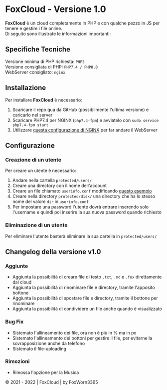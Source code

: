 # FoxCloud - Versione 1.0
**FoxCloud** è un cloud completamente in PHP e con qualche pezzo in JS per tenere e gestire i file online.<br>
Di seguito sono illustrate le informazioni importanti:

## Specifiche Tecniche
Versione minima di PHP richiesta: `PHP5`<br>
Versione consigliata di PHP: `PHP7.4 / PHP8.0`<br>
WebServer consigliato: `nginx`

## Installazione
Per installare **FoxCloud** è necessario:
1) Scaricare il repo qua da GitHub (possibilmente l'ultima versione) e caricarlo nel server
2) Scaricare PHP7.4 per NGINX (`php7.4-fpm`) e avviatelo con `sudo service php7.4-fpm start`
3) Utilizzare [questa configurazione di NGINX](https://fcosma.it/FoxCloud/config/nginx/example) per far andare il WebServer

## Configurazione
### Creazione di un utente
Per creare un utente è necessario:
1) Andare nella cartella `protected/users/`
2) Creare una directory con il nome dell'account
3) Creare un file chiamato `userinfo.conf` modificando [questo esempio](https://fcosma.it/FoxCloud/config/user/example)
4) Creare nella directory `protected/disk/` una directory che ha lo stesso nome del valore `dir` in `userinfo.conf`
5) Per impostare una password l'utente dovrà entrare inserendo solo l'username e quindi poi inserire la sua nuova password quando richiesto
### Eliminazione di un utente
Per eliminare l'utente basterà eliminare la sua cartella in `protected/users/`


## Changelog della versione v1.0
### Aggiunte
- Aggiunta la possibilità di creare file di testo `.txt`, `.md` e `.fox` direttamente dal cloud
- Aggiunta la possibilità di rinominare file e directory, tramite l'apposito bottone
- Aggiunta la possibilità di spostare file e directory, tramite il bottone per rinominare
- Aggiunta la possibilità di condividere un file anche quando è visualizzato
### Bug Fix
- Sistemato l'allineamento dei file, ora non è più in % ma in px
- Sistemato l'allineamento dei bottoni per gestire il file, per evitarne la sovrapposizione anche da telefono
- Sistemato il file-uploading
### Rimozioni
- Rimossa l'opzione per la Musica


&copy; 2021 - 2022 | FoxCloud | by FoxWorn3365
